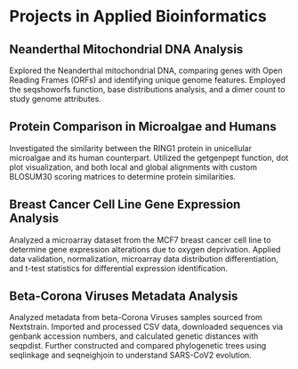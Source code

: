 # Projects in Applied Bioinformatics

## Neanderthal Mitochondrial DNA Analysis
Explored the Neanderthal mitochondrial DNA, comparing genes with Open Reading Frames (ORFs) and identifying unique genome features. Employed the seqshoworfs function, base distributions analysis, and a dimer count to study genome attributes.
## Protein Comparison in Microalgae and Humans
Investigated the similarity between the RING1 protein in unicellular microalgae and its human counterpart. Utilized the getgenpept function, dot plot visualization, and both local and global alignments with custom BLOSUM30 scoring matrices to determine protein similarities.
## Breast Cancer Cell Line Gene Expression Analysis
Analyzed a microarray dataset from the MCF7 breast cancer cell line to determine gene expression alterations due to oxygen deprivation. Applied data validation, normalization, microarray data distribution differentiation, and t-test statistics for differential expression identification.
## Beta-Corona Viruses Metadata Analysis
Analyzed metadata from beta-Corona Viruses samples sourced from Nextstrain. Imported and processed CSV data, downloaded sequences via genbank accession numbers, and calculated genetic distances with seqpdist. Further constructed and compared phylogenetic trees using seqlinkage and seqneighjoin to understand SARS-CoV2 evolution.

